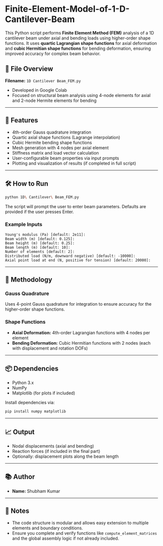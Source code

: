 # Finite-Element-Model-of-1-D-Cantilever-Beam


This Python script performs **Finite Element Method (FEM)** analysis of a 1D cantilever beam under axial and bending loads using higher-order shape functions. It uses **quartic Lagrangian shape functions** for axial deformation and **cubic Hermitian shape functions** for bending deformation, ensuring improved accuracy for complex beam behavior.

## 📂 File Overview

**Filename:** `1D Cantilever Beam_FEM.py`

- Developed in Google Colab
- Focused on structural beam analysis using 4-node elements for axial and 2-node Hermite elements for bending

---

## 🚀 Features

- 4th-order Gauss quadrature integration
- Quartic axial shape functions (Lagrange interpolation)
- Cubic Hermite bending shape functions
- Mesh generation with 4 nodes per axial element
- Stiffness matrix and load vector calculation
- User-configurable beam properties via input prompts
- Plotting and visualization of results (if completed in full script)

---

## 🛠️ How to Run

```bash
python 1D\ Cantilever\ Beam_FEM.py
```

The script will prompt the user to enter beam parameters. Defaults are provided if the user presses Enter.

### Example Inputs

```text
Young's modulus (Pa) [default: 2e11]: 
Beam width (m) [default: 0.125]: 
Beam height (m) [default: 0.25]: 
Beam length (m) [default: 10]: 
Number of elements [default: 2]: 
Distributed load (N/m, downward negative) [default: -10000]: 
Axial point load at end (N, positive for tension) [default: 20000]:
```

---

## 🧮 Methodology

### Gauss Quadrature
Uses 4-point Gauss quadrature for integration to ensure accuracy for the higher-order shape functions.

### Shape Functions
- **Axial Deformation:** 4th-order Lagrangian functions with 4 nodes per element
- **Bending Deformation:** Cubic Hermitian functions with 2 nodes (each with displacement and rotation DOFs)

---

## 📦 Dependencies

- Python 3.x
- NumPy
- Matplotlib (for plots if included)

Install dependencies via:

```bash
pip install numpy matplotlib
```

---

## 📈 Output

- Nodal displacements (axial and bending)
- Reaction forces (if included in the final part)
- Optionally: displacement plots along the beam length

---

## 📚 Author

- **Name:** Shubham Kumar

---

## 📌 Notes

- The code structure is modular and allows easy extension to multiple elements and boundary conditions.
- Ensure you complete and verify functions like `compute_element_matrices` and the global assembly logic if not already included.
